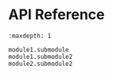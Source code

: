 # API Reference

```{toctree}
:maxdepth: 1

module1.submodule
module1.submodule2
module2.submodule2

```

